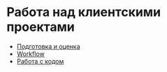 # Работа над клиентскими проектами

* [Подготовка и оценка](preparation_estimation.md)
* [Workflow](workflow.md)
* [Работа с кодом](code.md)
